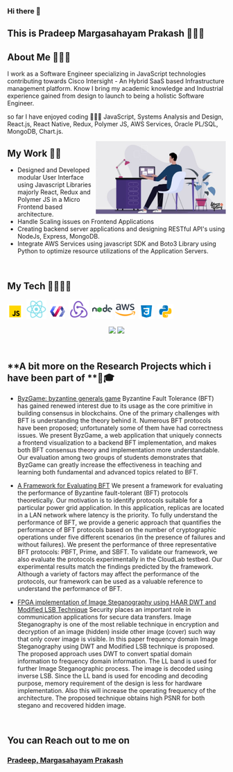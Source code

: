 ### Hi there 👋

## This is Pradeep Margasahayam Prakash 👨🏻‍💻

## **About Me** 🙋🏽‍♂️

I work as a Software Engineer specializing in JavaScript technologies contributing towards Cisco Intersight - An Hybrid SaaS based Infrastructure management platform. Know I bring my academic knowledge and Industrial experience gained from design to launch to being a holistic Software Engineer.

so far I have enjoyed coding 👨🏻‍💻 JavaScript, Systems Analysis and Design, React.js, React Native, Redux, Polymer JS, AWS Services, Oracle PL/SQL, MongoDB, Chart.js.

<img align="right" width="300" src="https://raw.githubusercontent.com/Pradeep241094/Pradeep241094/main/Blasco3-1-21-696x389.jpg"/>

## **My Work** 🧑‍💻

- Designed and Developed modular User Interface using Javascript Libraries majorly React, Redux and Polymer JS in a Micro Frontend based architecture.
- Handle Scaling issues on Frontend Applications 
- Creating backend server applications and designing RESTful API's using NodeJs, Express, MongoDB.
- Integrate AWS Services using javascript SDK and Boto3 Library using Python to optimize resource utilizations of the Application Servers.

</br>

<p>

## **My Tech** 👨🏻‍👨‍🏭

<img width="36px" alt="javascript" src="https://raw.githubusercontent.com/Pradeep241094/Pradeep241094/main/icons8-javascript.svg">&nbsp;
<img width="46px" alt="react" src="https://raw.githubusercontent.com/Pradeep241094/Pradeep241094/main/icons8-react-native.svg">&nbsp;
<img width="36px" alt="PolymerJs" src="https://raw.githubusercontent.com/Pradeep241094/Pradeep241094/main/icons8-polymer.svg">&nbsp;
<img width="46px" alt="redux" src="https://raw.githubusercontent.com/Pradeep241094/Pradeep241094/main/icons8-redux.svg">&nbsp;
<img width="46px" alt="nodejs" src="https://raw.githubusercontent.com/Pradeep241094/Pradeep241094/main/icons8-nodejs.svg">&nbsp;
<img width="46px" alt="aws" src="https://raw.githubusercontent.com/Pradeep241094/Pradeep241094/main/icons8-amazon-web-services.svg">&nbsp;
<img width="36px" alt="css" src="https://raw.githubusercontent.com/Pradeep241094/Pradeep241094/main/icons8-css3.svg">&nbsp;
<img width="36px" alt="css" src="https://raw.githubusercontent.com/Pradeep241094/Pradeep241094/main/icons8-python.svg">&nbsp;

</p>


<p align="center">
<img height="200" src="https://github-readme-stats.vercel.app/api?username=Pradeep241094&show_icons=true&theme=dracula&include_all_commits=true" />
<img height="200" src="https://github-readme-stats.vercel.app/api/top-langs/?username=Pradeep241094&theme=dracula&show_icons=true" />
</p>

</br>

## **A bit more on the Research Projects which i have been part of **📖🎓

- <a href="https://dl.acm.org/doi/10.1145/3401025.3401739">ByzGame: byzantine generals game</a> Byzantine Fault Tolerance (BFT) has gained renewed interest due to its usage as the core primitive in building consensus in blockchains. One of the primary challenges with BFT is understanding the theory behind it. Numerous BFT protocols have been proposed; unfortunately some of them have had correctness issues. We present ByzGame, a web application that uniquely connects a frontend visualization to a backend BFT implementation, and makes both BFT consensus theory and implementation more understandable. Our evaluation among two groups of students demonstrates that ByzGame can greatly increase the effectiveness in teaching and learning both fundamental and advanced topics related to BFT. 


- <a href="https://ieeexplore.ieee.org/abstract/document/9763687">A Framework for Evaluating BFT</a> We present a framework for evaluating the performance of Byzantine fault-tolerant (BFT) protocols theoretically. Our motivation is to identify protocols suitable for a particular power grid application. In this application, replicas are located in a LAN network where latency is the priority. To fully understand the performance of BFT, we provide a generic approach that quantifies the performance of BFT protocols based on the number of cryptographic operations under five different scenarios (in the presence of failures and without failures). We present the performance of three representative BFT protocols: PBFT, Prime, and SBFT. To validate our framework, we also evaluate the protocols experimentally in the CloudLab testbed. Our experimental results match the findings predicted by the framework. Although a variety of factors may affect the performance of the protocols, our framework can be used as a valuable reference to understand the performance of BFT.

- <a href="https://ieeexplore.ieee.org/document/7887918"> FPGA implementation of Image Steganography using HAAR DWT and Modified LSB Technique</a> Security places an important role in communication applications for secure data transfers. Image Steganography is one of the most reliable technique in encryption and decryption of an image (hidden) inside other image (cover) such way that only cover image is visible. In this paper frequency domain Image Steganography using DWT and Modified LSB technique is proposed. The proposed approach uses DWT to convert spatial domain information to frequency domain information. The LL band is used for further Image Steganographic process. The image is decoded using inverse LSB. Since the LL band is used for encoding and decoding purpose, memory requirement of the design is less for hardware implementation. Also this will increase the operating frequency of the architecture. The proposed technique obtains high PSNR for both stegano and recovered hidden image.

</br>

## **You can Reach out to me on** 
### <a href="https://www.linkedin.com/in/margasahayam-pradeep" target="_blank">Pradeep, Margasahayam Prakash</a>

</br>
</br>

